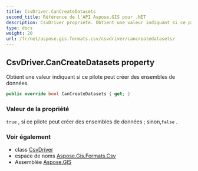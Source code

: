 ```yaml
---
title: CsvDriver.CanCreateDatasets
second_title: Référence de l'API Aspose.GIS pour .NET
description: CsvDriver propriété. Obtient une valeur indiquant si ce pilote peut créer des ensembles de données.
type: docs
weight: 20
url: /fr/net/aspose.gis.formats.csv/csvdriver/cancreatedatasets/
---
```

## CsvDriver.CanCreateDatasets property

Obtient une valeur indiquant si ce pilote peut créer des ensembles de données.

```csharp
public override bool CanCreateDatasets { get; }
```

### Valeur de la propriété

`true` , si ce pilote peut créer des ensembles de données ; sinon,`false` .

### Voir également

* class [CsvDriver](../)
* espace de noms [Aspose.Gis.Formats.Csv](../../csvdriver/)
* Assemblée [Aspose.GIS](../../../)



